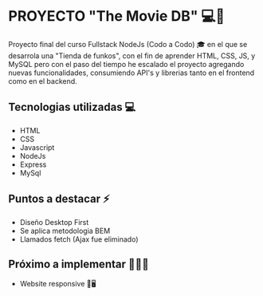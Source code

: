 # PROYECTO "The Movie DB" 💻🍊

Proyecto final del curso Fullstack NodeJs (Codo a Codo) 🎓 en el que se desarrola una "Tienda de funkos", con el fin de aprender HTML, CSS, JS, y MySQL pero con el paso del tiempo he escalado el proyecto agregando nuevas funcionalidades, consumiendo API's y librerias tanto en el frontend como en el backend.

## Tecnologias utilizadas 💻

- HTML
- CSS
- Javascript
- NodeJs
- Express
- MySql

## Puntos a destacar ⚡

- Diseño Desktop First
- Se aplica metodologia BEM
- Llamados fetch (Ajax fue eliminado)

## Próximo a implementar 🚧🔧🔨

- Website responsive 📱🖥 